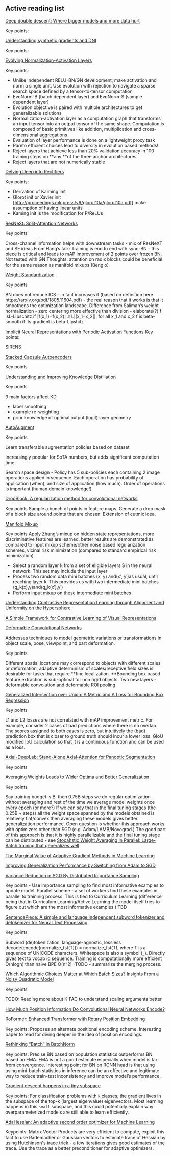 ## Active reading list

[Deep double descent: Where bigger models and more data hurt](https://arxiv.org/pdf/1912.02292.pdf)

Key points:

[Understanding synthetic gradients and DNI](https://arxiv.org/pdf/1703.00522.pdf)

Key points:

[Evolving Normalization-Activation Layers](https://arxiv.org/abs/2004.02967)

Key points: 

* Unlike independent RELU-BN/GN development, make activation and norm a single unit. Use evolution with rejection to navigate a sparse search space defined by a tensor-to-tensor computation
* EvoNorm-B (batch dependent layer) and EvoNorm-S (sample dependent layer)
* Evolution objective is paired with multiple architectures to get generalizable solutions
* Normalization-activation layer as a computation graph that transforms an input tensor into an output tensor of the same shape. Computation is composed of basic primitives like addition, multiplication and cross-dimensional aggregations
* Evaluation of layer performance is done on a lightweight proxy task
* Pareto efficient choices lead to diversity in evolution based methods!
* Reject layers that achieve less than 20% validation accuracy in 100 training steps on **any **of the three anchor architectures
* Reject layers that are not numerically stable


[Delving Deep into Rectifiers](https://arxiv.org/abs/1502.01852)

Key points:

* Derivation of Kaiming init
* Glorot init or Xavier init [http://proceedings.mlr.press/v9/glorot10a/glorot10a.pdf] make assumption of having linear units
* Kaming init is the modification for P/ReLUs

[ResNeSt: Split-Attention Networks](https://arxiv.org/abs/2004.08955)

Key points

Cross-channel information helps with downstream tasks - mix of ResNeXT and SE ideas
From Hang’s talk: Training is end to end with sync-BN - this piece is critical and leads to mAP improvement of 2 points over frozen BN. Not tested with GN
Thoughts: attention on radix blocks could be beneficial for the same reason as manifold mixups (Bengio)

[Weight Standardization](https://arxiv.org/abs/1903.10520)

Key points

BN does not reduce ICS - in fact increases it (based on definition here https://arxiv.org/pdf/1805.11604.pdf) - the real reason that it works is that it smoothens the optimization landscape. Difference from Saliman’s weight normalization - zero centering more effective than division  - elaborate(?)
f isL-Lipschitz if |f(x_1)−f(x_2)| ≤ L||x_1−x_2||, for all x_1 and x_2
f is beta-smooth if its gradient is beta-Lipshitz

[Implicit Neural Representations with Periodic Activation Functions](https://arxiv.org/abs/2006.09661)
Key points:

SIRENS

[Stacked Capsule Autoencoders](https://arxiv.org/abs/1906.06818)

Key points

[Understanding and Improving Knowledge Distillation](https://arxiv.org/abs/2002.03532)

Key points

3 main factors affect KD

* label smoothing 
* example re-weighting
* prior knowledge of optimal output (logit) layer geometry

[AutoAugment](https://arxiv.org/abs/1805.09501)

Key points

Learn transferable augmentation policies based on dataset

Increasingly popular for SoTA numbers, but adds significant computation time

Search space design - Policy has 5 sub-policies each containing 2 image operations applied in sequence. Each operation has probability of application (when), and size of application (how much). Order of operations is important (human domain knowledge!)

[DropBlock: A regularization method for convolutional networks](https://papers.nips.cc/paper/2018/file/7edcfb2d8f6a659ef4cd1e6c9b6d7079-Paper.pdf)

Key points
Sample a bunch of points in feature maps. Generate a drop mask of a block size around points that are chosen. Extension of cutmix idea.

[Manifold Mixup](http://proceedings.mlr.press/v97/verma19a/verma19a.pdf)

Key points
Apply Zhang’s mixup on hidden state representations, more discriminative features are learned, better results are demonstrated as compared to input mixup scheme/other noise based regularization schemes, vicinal risk minimization (compared to standard empirical risk minimization)

* Select a random layer k from a set of eligible layers S in the neural network. This set may include the input layer
* Process two random data mini batches (x, y) and(x′, y′)as usual, until reaching layer k. This provides us with two intermediate mini batches (g_k(x),y)and(g_k(x′),y′)
* Perform input mixup on these intermediate mini batches

[Understanding Contrastive Representation Learning through Alignment and Uniformity on the Hypersphere](https://arxiv.org/pdf/2005.10242.pdf)

[A Simple Framework for Contrastive Learning of Visual Representations](https://arxiv.org/abs/2002.05709)

[Deformable Convolutional Networks](https://arxiv.org/pdf/1703.06211.pdf)

Addresses techniques to model geometric variations or transformations in object scale, pose, viewpoint, and part deformation.

Key points

Different spatial locations may correspond to objects with different scales or deformation, adaptive determinism of scales/receptive field sizes is desirable for tasks that require **fine localization. **Bounding box based feature extraction is sub-optimal for non rigid objects. Two new layers - deformable convolution and deformable ROI pooling

[Generalized Intersection over Union: A Metric and A Loss for Bounding Box Regression](https://giou.stanford.edu/GIoU.pdf)

Key points

L1 and L2 losses are not correlated with mAP improvement metric. For example, consider 2 cases of bad predictions where there is no overlap. The scores assigned to both cases is zero, but intuitively the (bad) prediction box that is closer to ground truth should incur a lower loss. GIoU modified IoU calculation so that it is a continuous function and can be used as a loss.

[Axial-DeepLab: Stand-Alone Axial-Attention for Panoptic Segmentation](https://arxiv.org/abs/2003.07853)

Key points

[Averaging Weights Leads to Wider Optima and Better Generalization](https://arxiv.org/pdf/1803.05407.pdf)

Key points

Say training budget is B, then 0.75B steps we do regular optimization without averaging and rest of the time we average model weights once every epoch (or more?)
If we can say that in the final tuning stages (the 0.25B + steps) all the weight space spanned by the models obtained is relatively flat/convex then averaging these models gives better generalization performance. Open question is whether this approach works with optimizers other than SGD (e.g. Adam/LAMB/Novograd.) The good part of this approach is that it is highly parallelizable and the final tuning stage can be distributed - see  [Stocahstic Weight Averaging in Parallel: Large-Batch training that generalizes well](https://openreview.net/pdf?id=rygFWAEFwS)

[The Marginal Value of Adaptive Gradient Methods in Machine Learning](https://arxiv.org/abs/1705.08292)


[Improving Generalization Performance by Switching from Adam to SGD](https://arxiv.org/pdf/1712.07628.pdf)

[Variance Reduction in SGD By Distributed Importance Sampling](https://arxiv.org/pdf/1511.06481.pdf)

Key points - Use importance sampling to find most informative examples to update model. Parallel scheme - a set of workers find these examples in parallel to traininig process. This is tied to Curriculum Learning (difference being that in Curriculum Learning/Active Learning the model itself tries to figure out which are the most informative examples.) TBD


[SentencePiece: A simple and language independent subword tokenizer and detokenizer for Neural Text Processing](https://www.aclweb.org/anthology/D18-2012.pdf)

Key points

Subword (de)tokenization, language-agnostic, lossless decode(encode(normalize_fst(T))) = normalize_fst(T), where T is a sequence of UNICODE characters. Whitespace is also a symbol (`_`). Directly gives text to vocab id sequence. Training is computationally more efficient O(nlogn) than naive BPE O(n^2) -TODO - summarize the merging process.

[Which Algorithmic Choices Matter at Which Batch Sizes? Insights From a Noisy Quadratic Model](https://arxiv.org/abs/1907.04164)

Key points

TODO: Reading more about K-FAC to understand scaling arguments better

[How Much Position Information Do Convolutional Neural Networks Encode?](https://arxiv.org/abs/2001.08248)

[RoFormer: Enhanced Transformer with Rotary Position Embedding](https://arxiv.org/pdf/2104.09864.pdf)

Key points: Proposes an alternate positional encoding scheme. Interesting paper to read for diving deeper in the idea of position encodings.

[Rethinking “Batch” in BatchNorm](https://arxiv.org/pdf/2105.07576.pdf)

Key points: Precise BN based on population statistics outperforms BN based on EMA. EMA is not a good estimate especially when model is far from convergence. Interesting point for BN on RCNN head is that using using  mini-batch  statistics in inference can be an effective and legitimate way to reduce train-test inconsistency and improve model’s performance.

[Gradient descent happens in a tiny subspace](https://arxiv.org/pdf/1812.04754.pdf)

Key points: For classification problems with `k` classes, the gradient lives in the subspace of the top-k (largest eigenvalue) eigenvectors. Most learning happens in this `small` subspace, and this could potentially explain why overparameterized models are still able to learn efficiently.

[AdaHessian: An adaptive second order optimizer for Machine Learning](https://arxiv.org/pdf/2006.00719.pdf)

Keypoints: Matrix Vector Products are very efficient to compute, exploit this fact to use Rademacher or Gaussian vectors to estimate trace of Hessian by using Hutchinson's trace trick - a few iterations gives good estimates of the trace. Use the trace as a better preconditioner for adaptive optimizers.

